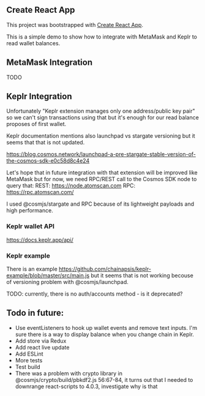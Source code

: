 ## Create React App
This project was bootstrapped with [Create React App](https://github.com/facebook/create-react-app).

This is a simple demo to show how to integrate with MetaMask and Keplr to read wallet balances.

## MetaMask Integration
TODO

## Keplr Integration
Unfortunately "Keplr extension manages only one address/public key pair" so we can't sign transactions using that but it's enough for our read balance proposes of first wallet.

Keplr documentation mentions also launchpad vs stargate versioning but it seems that that is not updated.

https://blog.cosmos.network/launchpad-a-pre-stargate-stable-version-of-the-cosmos-sdk-e0c58d8c4e24

Let's hope that in future integration with that extension will be improved like MetaMask but for now, we need RPC/REST call to the Cosmos SDK node to query that:
REST: https://node.atomscan.com
RPC: https://rpc.atomscan.com/

I used @cosmjs/stargate and RPC because of its lightweight payloads and high performance.

### Keplr wallet API
https://docs.keplr.app/api/

### Keplr example
There is an example https://github.com/chainapsis/keplr-example/blob/master/src/main.js but it seems that is not working becouse of versioning problem with @cosmjs/launchpad.

TODO: currently, there is no auth/accounts method - is it deprecated?

## Todo in future:
- Use eventListeners to hook up wallet events and remove text inputs. I'm sure there is a way to display balance when you change chain in Keplr.
- Add store via Redux 
- Add react live update
- Add ESLint
- More tests
- Test build
- There was a problem with crypto library in @cosmjs/crypto/build/pbkdf2.js 56:67-84, it turns out that I needed to downrange react-scripts to 4.0.3, investigate why is that